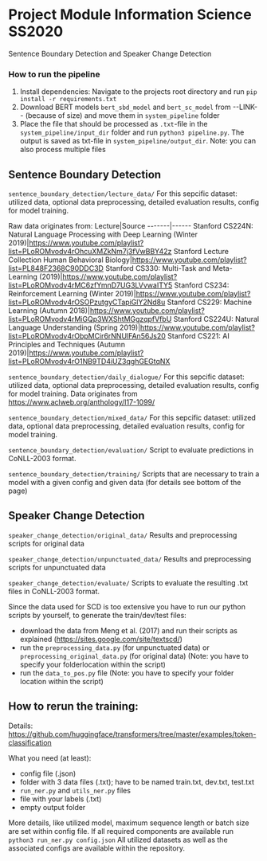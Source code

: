 # Project Module Information Science SS2020
 Sentence Boundary Detection and Speaker Change Detection
 
### How to run the pipeline
1. Install dependencies: Navigate to the projects root directory and run `pip install -r requirements.txt`
2. Download BERT models `bert_sbd_model` and `bert_sc_model` from --LINK-- (because of size) and move them
    in `system_pipeline` folder
3. Place the file that should be processed as `.txt`-file in the `system_pipeline/input_dir` folder and run
    `python3 pipeline.py`. The output is saved as txt-file in `system_pipeline/output_dir`. Note: you can also
    process multiple files
 
## Sentence Boundary Detection
`sentence_boundary_detection/lecture_data/`
For this sepcific dataset: utilized data, optional data preprocessing, detailed evaluation results, config for model training.

Raw data originates from:
Lecture|Source
-------|------
Stanford CS224N: Natural Language Processing with Deep Learning (Winter 2019)|https://www.youtube.com/playlist?list=PLoROMvodv4rOhcuXMZkNm7j3fVwBBY42z
Stanford Lecture Collection Human Behavioral Biology|https://www.youtube.com/playlist?list=PL848F2368C90DDC3D
Stanford CS330: Multi-Task and Meta-Learning (2019)|https://www.youtube.com/playlist?list=PLoROMvodv4rMC6zfYmnD7UG3LVvwaITY5
Stanford CS234: Reinforcement Learning (Winter 2019)|https://www.youtube.com/playlist?list=PLoROMvodv4rOSOPzutgyCTapiGlY2Nd8u
Stanford CS229: Machine Learning (Autumn 2018)|https://www.youtube.com/playlist?list=PLoROMvodv4rMiGQp3WXShtMGgzqpfVfbU
Stanford CS224U: Natural Language Understanding (Spring 2019)|https://www.youtube.com/playlist?list=PLoROMvodv4rObpMCir6rNNUlFAn56Js20
Stanford CS221: AI Principles and Techniques (Autumn 2019)|https://www.youtube.com/playlist?list=PLoROMvodv4rO1NB9TD4iUZ3qghGEGtqNX

`sentence_boundary_detection/daily_dialogue/`
For this sepcific dataset: utilized data, optional data preprocessing, detailed evaluation results, config for model training.
Data originates from https://www.aclweb.org/anthology/I17-1099/

`sentence_boundary_detection/mixed_data/`
For this sepcific dataset: utilized data, optional data preprocessing, detailed evaluation results, config for model training.

`sentence_boundary_detection/evaluation/`
Script to evaluate predictions in CoNLL-2003 format.

`sentence_boundary_detection/training/`
Scripts that are necessary to train a model with a given config and given data (for details see bottom of the page)

## Speaker Change Detection
`speaker_change_detection/original_data/`
Results and preprocessing scripts for original data

`speaker_change_detection/unpunctuated_data/`
Results and preprocessing scripts for unpunctuated data

`speaker_change_detection/evaluate/`
Scripts to evaluate the resulting .txt files in CoNLL-2003 format.

Since the data used for SCD is too extensive you have to run our python scripts by yourself, to generate the train/dev/test files:
- download the data from Meng et al. (2017) and run their scripts as explained (https://sites.google.com/site/textscd/)
- run the `preprocessing_data.py` (for unpunctuated data) or `preprocessing_original_data.py` (for original data) (Note: you have to specify your folderlocation within the script)
- run the `data_to_pos.py` file (Note: you have to specify your folder location within the script)

## How to rerun the training:
Details: https://github.com/huggingface/transformers/tree/master/examples/token-classification

What you need (at least):
- config file (.json)
- folder with 3 data files (.txt); have to be named train.txt, dev.txt, test.txt
- `run_ner.py` and `utils_ner.py` files
- file with your labels (.txt)
- empty output folder

More details, like utilized model, maximum sequence length or batch size are set within config file. If all required components are available run `python3 run_ner.py config.json`
All utilized datasets as well as the associated configs are available within the repository.
